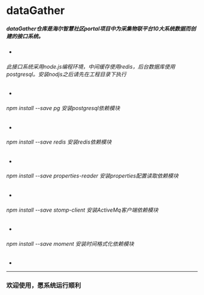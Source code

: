# dataGather
##### dataGather仓库是海尔智慧社区portal项目中为采集物联平台10大系统数据而创建的接口系统。
-
###### 此接口系统采用node.js编程环境，中间缓存使用redis，后台数据库使用postgresql。安装nodjs之后请先在工程目录下执行
-
###### npm install --save pg 安装postgresql依赖模块
-
###### npm install --save redis 安装redis依赖模块
-
###### npm install  --save properties-reader 安装properties配置读取依赖模块
-
###### npm install  --save stomp-client 安装ActiveMq客户端依赖模块
-
###### npm install  --save moment 安装时间格式化依赖模块
-
------------------------------------
### 欢迎使用，愿系统运行顺利
